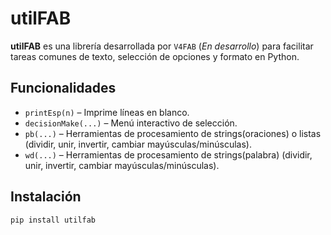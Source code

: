 
# utilFAB

**utilFAB** es una librería desarrollada por `V4FAB` (*En desarrollo*) para facilitar tareas comunes de texto, selección de opciones y formato en Python.

## Funcionalidades

- `printEsp(n)` – Imprime líneas en blanco.
- `decisionMake(...)` – Menú interactivo de selección.
- `pb(...)` – Herramientas de procesamiento de strings(oraciones) o listas (dividir, unir, invertir, cambiar mayúsculas/minúsculas).
- `wd(...)` – Herramientas de procesamiento de strings(palabra) (dividir, unir, invertir, cambiar mayúsculas/minúsculas).

## Instalación

```bash
pip install utilfab
